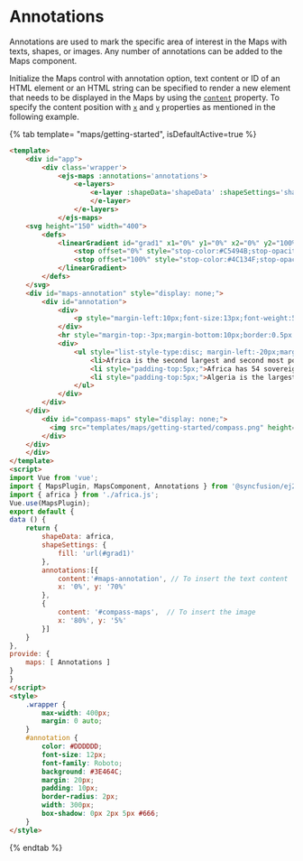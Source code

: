 # Annotations

Annotations are used to mark the specific area of interest in the Maps with texts, shapes, or images. Any number of annotations can be added to the Maps component.

Initialize the Maps control with annotation option, text content or ID of an HTML element or an HTML string can be specified to render a new element that needs to be displayed in the Maps by using the [`content`](../api/maps/annotationModel/#content) property. To specify the content position with [`x`](../api/maps/annotationModel/#x) and [`y`](../api/maps/annotationModel/#y) properties as mentioned in the following example.

{% tab template= "maps/getting-started", isDefaultActive=true %}

```html
<template>
    <div id="app">
        <div class='wrapper'>
            <ejs-maps :annotations='annotations'>
                <e-layers>
                    <e-layer :shapeData='shapeData' :shapeSettings='shapeSettings' >
                    </e-layer>
                </e-layers>
            </ejs-maps>
    <svg height="150" width="400">
        <defs>
            <linearGradient id="grad1" x1="0%" y1="0%" x2="0%" y2="100%">
                <stop offset="0%" style="stop-color:#C5494B;stop-opacity:1"></stop>
                <stop offset="100%" style="stop-color:#4C134F;stop-opacity:1"></stop>
            </linearGradient>
        </defs>
    </svg>
    <div id="maps-annotation" style="display: none;">
        <div id="annotation">
            <div>
                <p style="margin-left:10px;font-size:13px;font-weight:500">Facts about Africa</p>
            </div>
            <hr style="margin-top:-3px;margin-bottom:10px;border:0.5px solid #DDDDDD">
            <div>
                <ul style="list-style-type:disc; margin-left:-20px;margin-bottom:2px; font-weight:400">
                    <li>Africa is the second largest and second most populated continent in the world.</li>
                    <li style="padding-top:5px;">Africa has 54 sovereign states and 10 non-sovereign territories.</li>
                    <li style="padding-top:5px;">Algeria is the largest country in Africa, where as Mayotte is the smallest.</li>
                </ul>
            </div>
        </div>
    </div>
        <div id="compass-maps" style="display: none;">
          <img src="templates/maps/getting-started/compass.png" height="75px" width="75px">
        </div>
    </div>
    </div>
</template>
<script>
import Vue from 'vue';
import { MapsPlugin, MapsComponent, Annotations } from '@syncfusion/ej2-vue-maps';
import { africa } from './africa.js';
Vue.use(MapsPlugin);
export default {
data () {
    return {
        shapeData: africa,
        shapeSettings: {
            fill: 'url(#grad1)'
        },
        annotations:[{
            content:'#maps-annotation', // To insert the text content
            x: '0%', y: '70%'
        },
        {
            content: '#compass-maps',  // To insert the image
            x: '80%', y: '5%'
        }]
    }
},
provide: {
    maps: [ Annotations ]
}
}
</script>
<style>
    .wrapper {
        max-width: 400px;
        margin: 0 auto;
    }
    #annotation {
        color: #DDDDDD;
        font-size: 12px;
        font-family: Roboto;
        background: #3E464C;
        margin: 20px;
        padding: 10px;
        border-radius: 2px;
        width: 300px;
        box-shadow: 0px 2px 5px #666;
    }
</style>
```

{% endtab %}